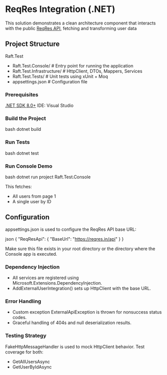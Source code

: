 # ReqRes Integration (.NET)
This solution demonstrates a clean architecture component that interacts with the public [ReqRes API](https://reqres.in), fetching and transforming user data

##  Project Structure

Raft.Test

  -  Raft.Test.Console/           # Entry point for running the application
  -  Raft.Test.Infrastructure/    # HttpClient, DTOs, Mappers, Services
  -  Raft.Test.Tests/             # Unit tests using xUnit + Moq
  -  appsettings.json             # Configuration file



###  Prerequisites

 [.NET SDK 8.0+](https://dotnet.microsoft.com/enus/download)
 IDE: Visual Studio
###  Build the Project

bash
dotnet build


###  Run Tests

bash
dotnet test


###  Run Console Demo

bash
dotnet run project Raft.Test.Console


This fetches:

  -  All users from page 1
  -  A single user by ID



##  Configuration

appsettings.json is used to configure the ReqRes API base URL:

json
{
  "ReqResApi": {
    "BaseUrl": "https://reqres.in/api"
  }
}


Make sure this file exists in your root directory or the directory where the Console app is executed.



###  Dependency Injection

 -  All services are registered using Microsoft.Extensions.DependencyInjection.
 -  AddExternalUserIntegration() sets up HttpClient with the base URL.

###  Error Handling

 -  Custom exception ExternalApiException is thrown for nonsuccess status codes.
 -  Graceful handling of 404s and null deserialization results.

###  Testing Strategy

FakeHttpMessageHandler is used to mock HttpClient behavior.
  Test coverage for both:
  -  GetAllUsersAsync
  -  GetUserByIdAsync
